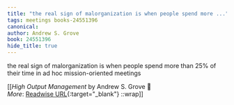 ```yaml
---
title: "the real sign of malorganization is when people spend more ..."
tags: meetings books-24551396
canonical: 
author: Andrew S. Grove
book: 24551396
hide_title: true
---
```


the real sign of malorganization is when people spend more than 25% of their time in ad hoc mission-oriented meetings


[[<cite>_High Output Management_</cite> by Andrew S. Grove 📕<br>
_More_: [Readwise URL](https://readwise.io/open/478844051){:target="_blank"}
::wrap]]